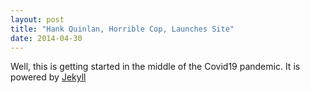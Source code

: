 ```yaml
---
layout: post
title: "Hank Quinlan, Horrible Cop, Launches Site"
date: 2014-04-30
---
```


Well, this is getting started in the middle of the Covid19 pandemic. It is powered by [Jekyll](http://jekyllrb.com)
